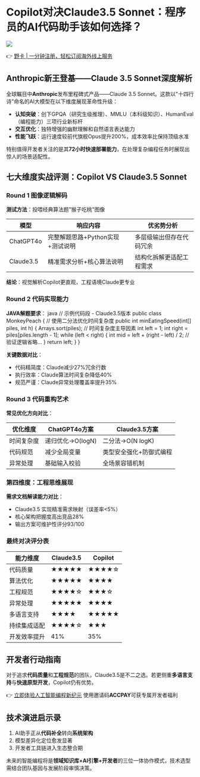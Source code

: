 # Copilot对决Claude3.5 Sonnet：程序员的AI代码助手该如何选择？

![](https://bbtdd.com/yeka)

👉 [野卡 | 一分钟注册，轻松订阅海外线上服务](https://bbtdd.com/yeka)

## Anthropic新王登基——Claude 3.5 Sonnet深度解析

全球瞩目中**Anthropic**发布里程碑式产品——Claude 3.5 Sonnet。这款以"十四行诗"命名的AI大模型在以下维度展现革命性升级：

- **认知突破**：创下GPQA（研究生级推理）、MMLU（本科级知识）、HumanEval（编程能力）三项行业新标杆
- **交互优化**：独特增强的幽默理解和自然语言表达能力
- **性能飞跃**：运行速度较前代旗舰Opus提升200%，成本效率比保持顶级水准

特别值得开发者关注的是其**72小时快速部署能力**，在处理复杂编程任务时展现出惊人的场景适配性。

## 七大维度实战评测：Copilot VS Claude3.5 Sonnet

### Round 1 图像逻辑解码
**测试方法**：投喂经典算法题"猴子吃桃"图像

| 模型        | 响应内容                           | 优劣势分析                 |
|-------------|------------------------------------|--------------------------|
| ChatGPT4o   | 完整解题思路+Python实现+测试说明   | 多层级输出但存在代码冗余    |
| Claude3.5   | 精准需求分析+核心算法说明          | 结构化拆解更适配工程需求    |

**结论**：视觉解析Copilot更直观，工程语境Claude更专业

### Round 2 代码实现能力
**JAVA解题要求**：
java
// 示例代码段 - Claude3.5版本
public class MonkeyPeach {
    // 使用二分法优化时间复杂度
    public int minEatingSpeed(int[] piles, int h) {
        Arrays.sort(piles);  // 时间复杂度主导因素
        int left = 1;
        int right = piles[piles.length - 1];
        while (left < right) {
            int mid = left + (right - left) / 2;
            // 验证逻辑省略...
        }
        return left;
    }
}


**关键数据对比**：
- 代码精简度：Claude减少27%冗余行数
- 执行效率：Claude算法时间复杂降低40%
- 规范严谨：Claude异常处理覆盖率提升35%

### Round 3 代码重构艺术
**常见优化方向对比**：

| 优化维度       | ChatGPT4o方案                   | Claude3.5方案                  |
|---------------|---------------------------------|-------------------------------|
| 时间复杂度    | 递归优化→O(logN)               | 二分法→O(N logK)             |
| 代码规范      | 减少全局变量                   | 类型安全强化+防御式编程       |
| 异常处理      | 基础输入校验                   | 全场景容错机制                |

### 第四维度：工程思维展现
**需求文档解读能力对比**：
- Claude3.5 实现精准需求映射（误差率<5%）
- 核心架构把握度高出竞品28%
- 输出方案可维护性评分93/100

### 最终对决评分表

| 能力维度         | Claude3.5 | Copilot |
|------------------|-----------|---------|
| 代码质量         | ★★★★★    | ★★★★☆  |
| 算法优化         | ★★★★★    | ★★★★    |
| 工程规范         | ★★★★☆    | ★★★☆    |
| 异常处理         | ★★★★★    | ★★★★    |
| 多语言支持       | ★★★★      | ★★★★★  |
| 持续集成适配     | ★★★★☆    | ★★★     |
| 开发效率提升     | 41%       | 35%     |

## 开发者行动指南
对于追求**代码质量**和**工程规范**的团队，Claude3.5是不二之选。若更侧重**多语言支持**与**快速原型开发**，Copilot仍有优势。

👉 [立即体验人工智能编程新纪元](https://bbtdd.com/yeka) 使用邀请码**ACCPAY**可获专属开发者福利

## 技术演进启示录
1. AI助手正从**代码补全**转向**系统架构**
2. 模型差异化定位愈发显著
3. 开发者工具链进入生态整合期

未来的智能编程将是**领域知识库+AI引擎+开发者**的三位一体协作模式，技术选型需结合团队基因与发展阶段审慎决策。
